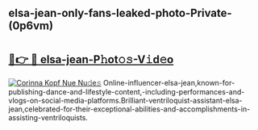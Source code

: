 ## elsa-jean-only-fans​-leaked-photo​-Private-(0p6vm)


# <h2><a href="https://mediaupload.pro?title=elsa-jean&ref=git">🔗👉 🔴 elsa-jean-P𝚑ot𝚘𝚜-V𝚒d𝚎o</a></h2>

[![Corinna Kopf Nue Nu𝚍e𝚜](https://i.imgur.com/0qMVB7G.gif)](https://mediaupload.pro?title=elsa-jean&ref=git)
Online-influencer-elsa-jean,known-for-publishing-dance-and-lifestyle-content,-including-performances-and-vlogs-on-social-media-platforms.Brilliant-ventriloquist-assistant-elsa-jean,celebrated-for-their-exceptional-abilities-and-accomplishments-in-assisting-ventriloquists.  